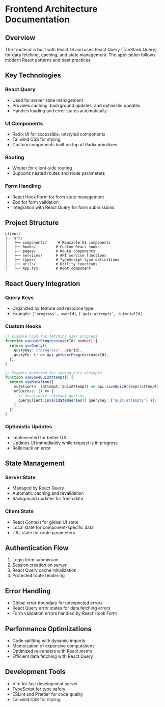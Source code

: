 # Frontend Architecture Documentation

## Overview

The frontend is built with React 18 and uses React Query (TanStack Query) for data fetching, caching, and state management. The application follows modern React patterns and best practices.

## Key Technologies

### React Query

- Used for server state management
- Provides caching, background updates, and optimistic updates
- Handles loading and error states automatically

### UI Components

- Radix UI for accessible, unstyled components
- Tailwind CSS for styling
- Custom components built on top of Radix primitives

### Routing

- Wouter for client-side routing
- Supports nested routes and route parameters

### Form Handling

- React Hook Form for form state management
- Zod for form validation
- Integration with React Query for form submissions

## Project Structure

```
client/
├── src/
│   ├── components/     # Reusable UI components
│   ├── hooks/         # Custom React hooks
│   ├── pages/         # Route components
│   ├── services/      # API service functions
│   ├── types/         # TypeScript type definitions
│   ├── utils/         # Utility functions
│   └── App.tsx        # Root component
```

## React Query Integration

### Query Keys

- Organized by feature and resource type
- Example: `['progress', userId]`, `['quiz-attempts', tutorialId]`

### Custom Hooks

```typescript
// Example hook for fetching user progress
function useUserProgress(userId: number) {
  return useQuery({
    queryKey: ["progress", userId],
    queryFn: () => api.getUserProgress(userId),
  });
}

// Example mutation for saving quiz attempts
function useSaveQuizAttempt() {
  return useMutation({
    mutationFn: (attempt: QuizAttempt) => api.saveQuizAttempt(attempt),
    onSuccess: () => {
      // Invalidate relevant queries
      queryClient.invalidateQueries({ queryKey: ["quiz-attempts"] });
    },
  });
}
```

### Optimistic Updates

- Implemented for better UX
- Updates UI immediately while request is in progress
- Rolls back on error

## State Management

### Server State

- Managed by React Query
- Automatic caching and revalidation
- Background updates for fresh data

### Client State

- React Context for global UI state
- Local state for component-specific data
- URL state for route parameters

## Authentication Flow

1. Login form submission
2. Session creation on server
3. React Query cache initialization
4. Protected route rendering

## Error Handling

- Global error boundary for unexpected errors
- React Query error states for data fetching errors
- Form validation errors handled by React Hook Form

## Performance Optimizations

- Code splitting with dynamic imports
- Memoization of expensive computations
- Optimized re-renders with React.memo
- Efficient data fetching with React Query

## Development Tools

- Vite for fast development server
- TypeScript for type safety
- ESLint and Prettier for code quality
- Tailwind CSS for styling
